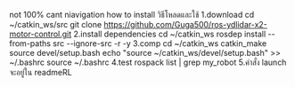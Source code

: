 not 100% cant niavigation
how to install วิธีโหลดและใช้
1.download
cd ~/catkin_ws/src
git clone https://github.com/Guga500/ros-ydlidar-x2-motor-control.git
2.install dependencies
cd ~/catkin_ws
rosdep install --from-paths src --ignore-src -r -y
3.comp
cd ~/catkin_ws
catkin_make
source devel/setup.bash
echo "source ~/catkin_ws/devel/setup.bash" >> ~/.bashrc
source ~/.bashrc
4.test
rospack list | grep my_robot
5.คำสั่ง launch จะอยู่ใน readmeRL
